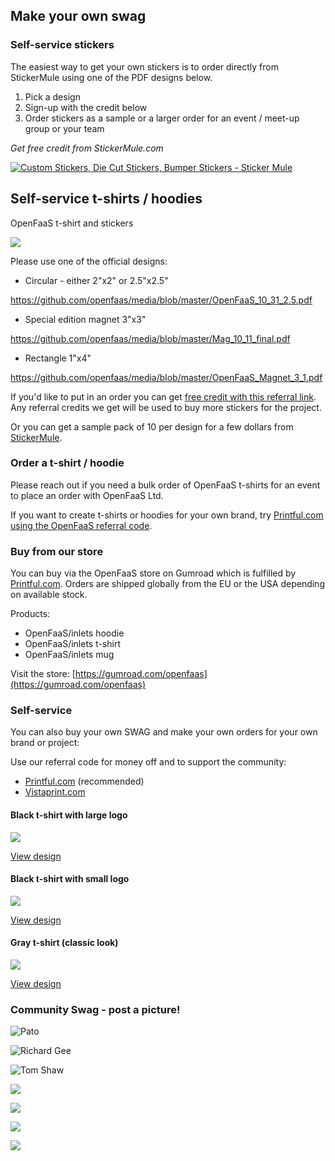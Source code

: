 ## Make your own swag

### Self-service stickers

The easiest way to get your own stickers is to order directly from StickerMule using one of the PDF designs below.

1) Pick a design
2) Sign-up with the credit below
3) Order stickers as a sample or a larger order for an event / meet-up group or your team

*Get free credit from StickerMule.com*

<a href="https://www.stickermule.com/uk/unlock?ref_id=5304980701">
  <img alt="Custom Stickers, Die Cut Stickers, Bumper Stickers - Sticker Mule" border="0" src="https://res.cloudinary.com/print-bear/image/upload/v1531752798/banners/stickermule-invite-friends-medium.jpg" />
</a>

## Self-service t-shirts / hoodies

OpenFaaS t-shirt and stickers

![](https://pbs.twimg.com/media/DVdJ9q4XkAUmrfv.jpg:small)

Please use one of the official designs:

* Circular - either 2"x2" or 2.5"x2.5"

https://github.com/openfaas/media/blob/master/OpenFaaS_10_31_2.5.pdf

* Special edition magnet 3"x3"

https://github.com/openfaas/media/blob/master/Mag_10_11_final.pdf

* Rectangle 1"x4"

https://github.com/openfaas/media/blob/master/OpenFaaS_Magnet_3_1.pdf

If you'd like to put in an order you can get [free credit with this referral link](https://www.stickermule.com/uk/unlock?ref_id=5304980701). Any referral credits we get will be used to buy more stickers for the project.

Or you can get a sample pack of 10 per design for a few dollars from [StickerMule](https://www.stickermule.com/samples/stickers).

### Order a t-shirt / hoodie

Please reach out if you need a bulk order of OpenFaaS t-shirts for an event to place an order with OpenFaaS Ltd.

If you want to create t-shirts or hoodies for your own brand, try [Printful.com using the OpenFaaS referral code](https://www.printful.com/a/1399036:78934bd81b93204507d29fecae49d160).

### Buy from our store

You can buy via the OpenFaaS store on Gumroad which is fulfilled by [Printful.com](https://www.printful.com/a/1399036:78934bd81b93204507d29fecae49d160). Orders are shipped globally from the EU or the USA depending on available stock.

Products:

* OpenFaaS/inlets hoodie
* OpenFaaS/inlets t-shirt
* OpenFaaS/inlets mug

Visit the store: [https://gumroad.com/openfaas](https://gumroad.com/openfaas)

### Self-service

You can also buy your own SWAG and make your own orders for your own brand or project:

Use our referral code for money off and to support the community:

* [Printful.com](https://www.printful.com/a/1399036:78934bd81b93204507d29fecae49d160) (recommended)
* [Vistaprint.com](http://reward.vistaprint.com/go.axd?ref=FCYPG7)

#### Black t-shirt with large logo

![](https://pbs.twimg.com/media/D5-huv3XkAAnTU_.jpg:large)

[View design](./t-shirts/classic/)

#### Black t-shirt with small logo

![](https://pbs.twimg.com/media/D7M7XxaWkAo2kXi.jpg)

[View design](./t-shirts/fall-2018/)

#### Gray t-shirt (classic look)

![](https://pbs.twimg.com/media/D5aRRVYWAAUdQ2K.jpg)

[View design](./t-shirts/classic/)

### Community Swag - post a picture!

![Pato](https://pbs.twimg.com/media/DuWI-I3UYAAxz0l.jpg)

![Richard Gee](https://pbs.twimg.com/media/D5_YsRtX4AcaBvi.jpg)

![Tom Shaw](https://pbs.twimg.com/media/Dw-KvQFWoAETDrN.jpg)

![](https://pbs.twimg.com/media/DQZwPH8U8AAzjNd.jpg)

![](https://pbs.twimg.com/media/DOJS4BhW4AU9uph.jpg)

![](https://pbs.twimg.com/media/DQUgLSrVoAAWp0p.jpg)

![](https://pbs.twimg.com/media/DJaLlkJXgAEN-af.jpg)
